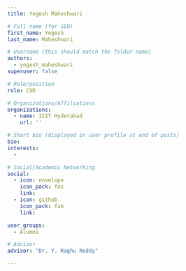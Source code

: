```yaml
---
title: Yogesh Maheshwari

# Full name (for SEO)
first_name: Yogesh
last_name: Maheshwari

# Username (this should match the folder name)
authors:
  - yogesh_maheshwari
superuser: false

# Role/position
role: CSD

# Organizations/Affiliations
organizations:
  - name: IIIT Hyderabad
    url: ''

# Short bio (displayed in user profile at end of posts)
bio: 
interests:
  - 

# Social/Academic Networking
social:
  - icon: envelope
    icon_pack: fas
    link: 
  - icon: github
    icon_pack: fab
    link: 

user_groups:
  - Alumni

# Advisor
advisor: "Dr. Y. Raghu Reddy"

---
```

